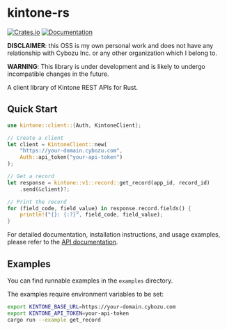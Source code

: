 # kintone-rs

[![Crates.io](https://img.shields.io/crates/v/kintone.svg)](https://crates.io/crates/kintone)
[![Documentation](https://docs.rs/kintone/badge.svg)](https://docs.rs/kintone)

**DISCLAIMER**: this OSS is my own personal work and does not have any relationship with Cybozu Inc. or any other organization which I belong to.

**WARNING**: This library is under development and is likely to undergo incompatible changes in the future.

A client library of Kintone REST APIs for Rust.

## Quick Start

```rust
use kintone::client::{Auth, KintoneClient};

// Create a client
let client = KintoneClient::new(
    "https://your-domain.cybozu.com",
    Auth::api_token("your-api-token")
);

// Get a record
let response = kintone::v1::record::get_record(app_id, record_id)
    .send(&client)?;

// Print the record
for (field_code, field_value) in response.record.fields() {
    println!("{}: {:?}", field_code, field_value);
}
```

For detailed documentation, installation instructions, and usage examples, please refer to the [API documentation](https://docs.rs/kintone).

## Examples

You can find runnable examples in the `examples` directory.

The examples require environment variables to be set:

```bash
export KINTONE_BASE_URL=https://your-domain.cybozu.com
export KINTONE_API_TOKEN=your-api-token
cargo run --example get_record
```
